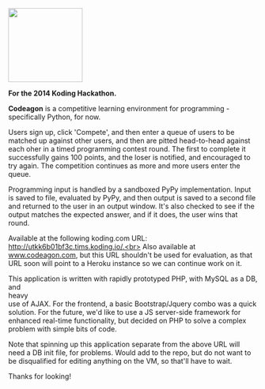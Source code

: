 <img width=150 src='http://codeagon.com/imgs/logotransparentcropped.png'>

<strong>For the 2014 Koding Hackathon. </strong>

<strong>Codeagon</strong> is a competitive learning environment for programming - specifically Python, for now.

Users sign up, click 'Compete', and then enter a queue of users to be matched up against other users, and then are pitted head-to-head against each oher in a timed programming contest round. The first to complete it successfully gains 100 points, and the loser is notified, and encouraged to try again. The competition continues as more and more users enter the queue.

Programming input is handled by a sandboxed PyPy implementation. Input is saved to file, evaluated by PyPy, and then output is saved to a second file and returned to the user in an output window. It's also checked to see if the output matches the expected answer, and if it does, the user wins that round.

Available at the following koding.com URL: http://utkk6b01bf3c.tims.koding.io/.<br>
Also available at www.codeagon.com, but this URL shouldn't be used for evaluation, as that URL soon will point to a Heroku instance so we can continue work on it.

This application is written with rapidly prototyped PHP, with MySQL as a DB, and <br>heavy</br> use of AJAX. For the frontend, a basic Bootstrap/Jquery combo was a quick solution. For the future, we'd like to use a JS server-side framework for enhanced real-time functionality, but decided on PHP to solve a complex problem with simple bits of code.

Note that spinning up this application separate from the above URL will need a DB init file, for problems. Would add to the repo, but do not want to be disqualified for editing anything on the VM, so that'll have to wait.

Thanks for looking!
